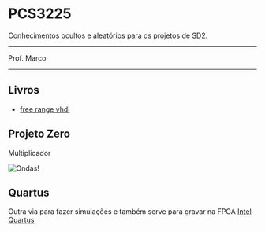 # PCS3225

Conhecimentos ocultos e aleatórios para os projetos de SD2.

---

Prof. Marco

---

## Livros
-   [free range vhdl](https://github.com/fabriziotappero/Free-Range-VHDL-book)

## Projeto Zero

Multiplicador


![Ondas!](MultiplicadorBinário/Ondas.png)

## Quartus
Outra via para fazer simulações e também serve para gravar na FPGA
[Intel Quartus](https://www.intel.com/content/www/us/en/products/details/fpga/development-tools/quartus-prime.html)
